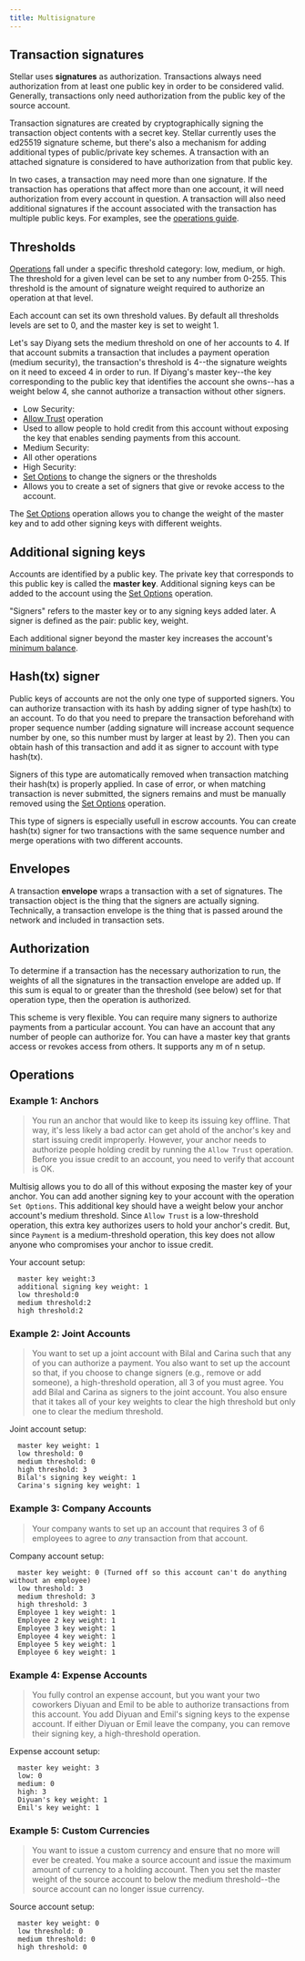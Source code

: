 ```yaml
---
title: Multisignature
---
```


## Transaction signatures
Stellar uses **signatures** as authorization. Transactions always need authorization from at least one public key in order
to be considered valid. Generally, transactions only need authorization from the public key of the source account.

Transaction signatures are created by cryptographically signing the transaction object contents with a secret key. Stellar
currently uses the ed25519 signature scheme, but there's also a mechanism for adding additional types of public/private
key schemes. A transaction with an attached signature is considered to have authorization from that public key.

In two cases, a transaction may need more than one signature. If the transaction has operations that affect more than one
account, it will need authorization from every account in question. A transaction will also need additional signatures if
the account associated with the transaction has multiple public keys. For examples, see the [operations guide](./operations.md#examples).

## Thresholds
[Operations](./operations.md) fall under a specific threshold category: low, medium, or high.
The threshold for a given level can be set to any number from 0-255. This threshold is the amount of signature weight required to authorize an operation at that level.

Each account can set its own threshold values. By default all thresholds levels are set to 0, and the master key is set to weight 1.

Let's say Diyang sets the medium threshold on one of her accounts to 4. If that account submits a transaction that includes a payment operation (medium security), the transaction's threshold is 4--the signature weights on it need to exceed 4 in order to run.  If Diyang's master key--the key corresponding to the public key that identifies the account she owns--has a weight below 4, she cannot authorize a transaction without other signers.

* Low Security:
 * [Allow Trust](./list-of-operations.md#allow-trust) operation
 * Used to allow people to hold credit from this account without exposing the key that enables sending payments from this account.
* Medium Security:
 * All other operations
* High Security:
 * [Set Options](./list-of-operations.md#set-options) to change the signers or the thresholds
 * Allows you to create a set of signers that give or revoke access to the account.

The [Set Options](./list-of-operations.md#set-options) operation allows you to change the weight of the master key and to add other signing keys with different weights.



## Additional signing keys
Accounts are identified by a public key. The private key that corresponds to this public key is called the **master key**. Additional signing keys can be added to the account using the [Set Options](./list-of-operations.md#set-options) operation.

"Signers" refers to the master key or to any signing keys added later. A signer is defined as the pair: public key, weight.  

Each additional signer beyond the master key increases the account's [minimum balance](./fees.md#minimum-account-balance).

## Hash(tx) signer
Public keys of accounts are not the only one type of supported signers. You can authorize transaction with its hash by adding signer of type hash(tx) to an account. To do that you need to prepare the transaction beforehand with proper sequence number (adding signature will increase account sequence number by one, so this number must by larger at least by 2). Then you can obtain hash of this transaction and add it as signer to account with type hash(tx).

Signers of this type are automatically removed when transaction matching their hash(tx) is properly applied. In case of error, or when matching transaction is never submitted, the signers remains and must be manually removed using the [Set Options](./list-of-operations.md#set-options) operation.

This type of signers is especially usefull in escrow accounts. You can create hash(tx) signer for two transactions with the same sequence number and merge operations with two different accounts.

## Envelopes
A transaction **envelope** wraps a transaction with a set of signatures. The transaction object is the thing that the signers are actually signing. Technically, a transaction envelope is the thing that is passed around the network and included in transaction sets.

## Authorization
To determine if a transaction has the necessary authorization to run, the weights of all the signatures in the transaction envelope are added up. If this sum is equal to or greater than the threshold (see below) set for that operation type, then the operation is authorized.

This scheme is very flexible. You can require many signers to authorize payments from a particular account. You can have an account that any number of people can authorize for. You can have a master key that grants access or revokes access from others. It supports any m of n setup.


## Operations
### Example 1: Anchors 
> You run an anchor that would like to keep its issuing key offline. That way, it's less likely a bad actor can get ahold of the anchor's key and start issuing credit improperly. However, your anchor needs to authorize people holding credit by running the `Allow Trust` operation. Before you issue credit to an account, you need to verify that account is OK.

Multisig allows you to do all of this without exposing the master key of your anchor. You can add another signing key
to your account with the operation `Set Options`.  This additional key should have a weight below your anchor account's
medium threshold. Since `Allow Trust` is a low-threshold operation, this extra key authorizes users to hold your anchor's
credit. But, since `Payment` is a medium-threshold operation, this key does not allow anyone who compromises your anchor to issue credit.

Your account setup:
```
  master key weight:3
  additional signing key weight: 1
  low threshold:0
  medium threshold:2
  high threshold:2
```

### Example 2: Joint Accounts
> You want to set up a joint account with Bilal and Carina such that any of you can authorize a payment. You also want to set up the account so that, if you choose to change signers (e.g., remove or add someone), a high-threshold operation, all 3 of you must agree. You add Bilal and Carina as signers to the joint account. You also ensure that it takes all of your key weights to clear the high threshold but only one to clear the medium threshold.

Joint account setup:
```
  master key weight: 1
  low threshold: 0
  medium threshold: 0
  high threshold: 3
  Bilal's signing key weight: 1
  Carina's signing key weight: 1
```

### Example 3: Company Accounts
> Your company wants to set up an account that requires 3 of 6 employees to agree to *any* transaction from that account.

Company account setup:
```
  master key weight: 0 (Turned off so this account can't do anything without an employee)
  low threshold: 3
  medium threshold: 3
  high threshold: 3
  Employee 1 key weight: 1
  Employee 2 key weight: 1
  Employee 3 key weight: 1
  Employee 4 key weight: 1
  Employee 5 key weight: 1
  Employee 6 key weight: 1
```

### Example 4: Expense Accounts
> You fully control an expense account, but you want your two coworkers Diyuan and Emil to be able to authorize transactions
from this account. You add Diyuan and Emil's signing keys to the expense account. If either Diyuan or Emil leave the company,
you can remove their signing key, a high-threshold operation.

Expense account setup:
```
  master key weight: 3
  low: 0
  medium: 0
  high: 3
  Diyuan's key weight: 1
  Emil's key weight: 1
```

### Example 5: Custom Currencies
> You want to issue a custom currency and ensure that no more will ever be created. You make a source account and issue
the maximum amount of currency to a holding account. Then you set the master weight of the source account to below the
medium threshold--the source account can no longer issue currency.

Source account setup:
```
  master key weight: 0
  low threshold: 0
  medium threshold: 0
  high threshold: 0
```
